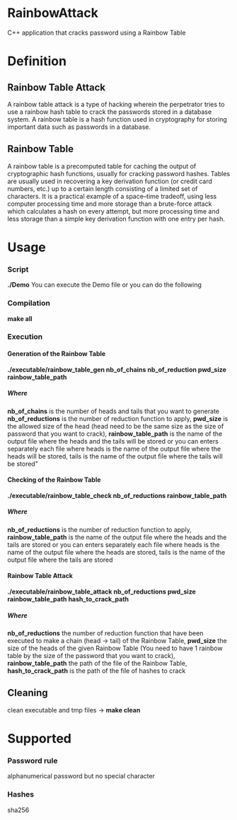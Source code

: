 # RainbowAttack
C++ application that cracks password using a Rainbow Table

# Definition

## Rainbow Table Attack
A rainbow table attack is a type of hacking wherein the perpetrator tries to use a rainbow hash table to crack the passwords stored in a database system. A rainbow table is a hash function used in cryptography for storing important data such as passwords in a database.

## Rainbow Table
A rainbow table is a precomputed table for caching the output of cryptographic hash functions, usually for cracking password hashes. Tables are usually used in recovering a key derivation function (or credit card numbers, etc.) up to a certain length consisting of a limited set of characters. It is a practical example of a space–time tradeoff, using less computer processing time and more storage than a brute-force attack which calculates a hash on every attempt, but more processing time and less storage than a simple key derivation function with one entry per hash.

# Usage

### Script
**./Demo**
You can execute the Demo file or you can do the following

### Compilation
**make all**

### Execution
#### Generation of the Rainbow Table
**./executable/rainbow_table_gen nb_of_chains nb_of_reduction pwd_size rainbow_table_path**

##### Where
**nb_of_chains** is the number of heads and tails that you want to generate
**nb_of_reductions** is the number of reduction function to apply,
**pwd_size** is the allowed size of the head (head need to be the same size as the size of password that you want to crack),
**rainbow_table_path** is the name of the output file where the heads and the tails will be stored 
or you can enters separately each file where
heads is the name of the output file where the heads will be stored,
tails is the name of the output file where the tails will be stored"

#### Checking of the Rainbow Table
**./executable/rainbow_table_check nb_of_reductions rainbow_table_path**

##### Where
**nb_of_reductions** is the number of reduction function to apply,
**rainbow_table_path** is the name of the output file where the heads and the tails are stored 
or you can enters separately each file where 
heads is the name of the output file where the heads are stored,
tails is the name of the output file where the tails are stored


#### Rainbow Table Attack
**./executable/rainbow_table_attack nb_of_reductions pwd_size rainbow_table_path hash_to_crack_path**

##### Where
**nb_of_reductions** the number of reduction function that have been executed to make a chain (head -> tail) of the Rainbow Table, 
**pwd_size** the size of the heads of the given Rainbow Table (You need to have 1 rainbow table by the size of the password that you want to crack),
**rainbow_table_path** the path of the file of the Rainbow Table,
**hash_to_crack_path** is the path of the file of hashes to crack
            
## Cleaning
clean executable and tmp files -> **make clean**

# Supported
### Password rule
alphanumerical password but no special character

###  Hashes
sha256

